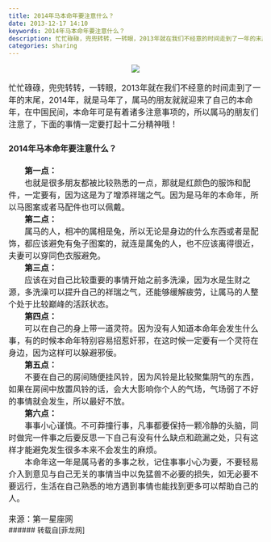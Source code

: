 ```yaml
---
title: 2014年马本命年要注意什么？
date: 2013-12-17 14:10
keywords: 2014年马本命年要注意什么？
description: 忙忙碌碌，兜兜转转，一转眼，2013年就在我们不经意的时间走到了一年的末尾，2014年，就是马年了，属马的朋友就就迎来了自己的本命年，在中国民间，本命年可是有着诸多注意事项的，所以属马的朋友们注意了，下面的事情一定要打起十二分精神哦！　　2014年马本命年要注意什么？　　第一点：　　也就是很多朋友都被比较熟悉的一点，那就是红颜色的服饰和配件，一定要有，因为这是为了增添祥瑞之气。因为是马年的本命年，所以马图案或者马配件也可以佩戴。　　第二点：　　属马的人，相冲的属相是兔，所以无论是身边的什么东西或者是配饰，都应该避免有兔子图案的，就连是属兔的人，也不应该离得很近，夫妻可以穿同色衣服避免。　　第三点：　　应该在对自己比较重要的事情开始之前多洗澡，因为水是生财之源，多洗澡可以提升自己的祥瑞之气，还能够缓解疲劳，让属马的人整个处于比较巅峰的活跃状态。　　第四点：　　可以在自己的身上带一道灵符。因为没有人知道本命年会发生什么事，有的时候本命年特别容易招惹奸邪，在这时候一定要有一个灵符在身边，因为这样可以躲避邪佞。　　第五点：　　不要在自己的房间随便挂风铃，因为风铃是比较聚集阴气的东西，如果在房间中放置风铃的话，会大大影响你个人的气场，气场弱了不好的事情就会发生，所以最好不放。　　第六点：　　事事小心谨慎。不可莽撞行事，凡事都要保持一颗冷静的头脑，同时做完一件事之后要反思一下自己有没有什么缺点和疏漏之处，只有这样才能避免发生很多本来不会发生的麻烦。　　本命年这一年是属马者的多事之秋，记住事事小心为要，不要轻易介入到意见与自己无关的事情当中以免猛兽不必要的损失，如无必要不要远行，生活在自己熟悉的地方遇到事情也能找到更多可以帮助自己的人。来源：第一星座网
categories: sharing
---
```

<td class="t_f" id="postmessage_85003">

<div align="center">

<img aid="34857" data-cf-modified-497e69bd4a9aa9f3ea134dab-="" file="data/attachment/forum/201312/17/140847cbz9cmmc9wyccjts.jpg.thumb.jpg" id="aimg_34857" inpost="1" onclick="" onmouseover="" src="http://www.flw.ph/data/attachment/forum/201312/17/140847cbz9cmmc9wyccjts.jpg" style="cursor:pointer" zoomfile="data/attachment/forum/201312/17/140847cbz9cmmc9wyccjts.jpg"/>


</div><br/>
<font size="3">忙忙碌碌，兜兜转转，一转眼，2013年就在我们不经意的时间走到了一年的末尾，2014年，就是马年了，属马的朋友就就迎来了自己的本命年，在中国民间，本命年可是有着诸多注意事项的，所以属马的朋友们注意了，下面的事情一定要打起十二分精神哦！<br/>
　　<br/>
<strong>2014年马本命年要注意什么？</strong><br/>
<br/>
　<strong>　第一点：</strong><br/>
　　也就是很多朋友都被比较熟悉的一点，那就是红颜色的服饰和配件，一定要有，因为这是为了增添祥瑞之气。因为是马年的本命年，所以马图案或者马配件也可以佩戴。<br/>
　　<strong>第二点：</strong><br/>
　　属马的人，相冲的属相是兔，所以无论是身边的什么东西或者是配饰，都应该避免有兔子图案的，就连是属兔的人，也不应该离得很近，夫妻可以穿同色衣服避免。<br/>
　　<strong>第三点：</strong><br/>
　　应该在对自己比较重要的事情开始之前多洗澡，因为水是生财之源，多洗澡可以提升自己的祥瑞之气，还能够缓解疲劳，让属马的人整个处于比较巅峰的活跃状态。<br/>
　　<strong>第四点：</strong><br/>
　　可以在自己的身上带一道灵符。因为没有人知道本命年会发生什么事，有的时候本命年特别容易招惹奸邪，在这时候一定要有一个灵符在身边，因为这样可以躲避邪佞。<br/>
　　<strong>第五点：</strong><br/>
　　不要在自己的房间随便挂风铃，因为风铃是比较聚集阴气的东西，如果在房间中放置风铃的话，会大大影响你个人的气场，气场弱了不好的事情就会发生，所以最好不放。<br/>
　　<strong>第六点：</strong><br/>
　　事事小心谨慎。不可莽撞行事，凡事都要保持一颗冷静的头脑，同时做完一件事之后要反思一下自己有没有什么缺点和疏漏之处，只有这样才能避免发生很多本来不会发生的麻烦。<br/>
　　本命年这一年是属马者的多事之秋，记住事事小心为要，不要轻易介入到意见与自己无关的事情当中以免猛兽不必要的损失，如无必要不要远行，生活在自己熟悉的地方遇到事情也能找到更多可以帮助自己的人。</font><font size="3"><br/>
</font><br/>
<font size="3">来源：</font><font size="3">第一星座网</font><br/>
</td>
###### 转载自[菲龙网]